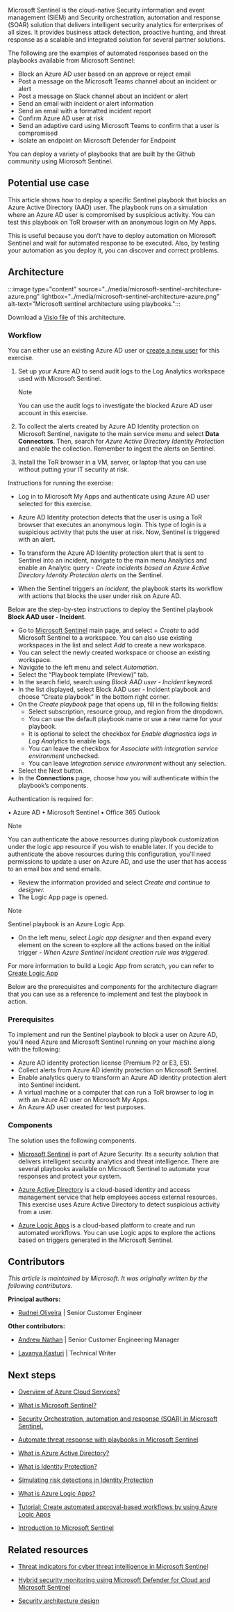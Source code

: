 Microsoft Sentinel is the cloud-native Security information and event management (SIEM) and Security orchestration, automation and response (SOAR) solution that delivers intelligent security analytics for enterprises of all sizes. It provides business attack detection, proactive hunting, and threat response as a scalable and integrated solution for several partner solutions.

The following are the examples of automated responses based on the playbooks available from Microsoft Sentinel:

- Block an Azure AD user based on an approve or reject email
- Post a message on the Microsoft Teams channel about an incident or alert
- Post a message on Slack channel about an incident or alert
- Send an email with incident or alert information
- Send an email with a formatted incident report
- Confirm Azure AD user at risk
- Send an adaptive card using Microsoft Teams to confirm that a user is compromised
- Isolate an endpoint on Microsoft Defender for Endpoint

You can deploy a variety of playbooks that are built by the Github community using Microsoft Sentinel.

## Potential use case

This article shows how to deploy a specific Sentinel playbook that blocks an Azure Active Directory (AAD) user. The playbook runs on a simulation where an Azure AD user is compromised by suspicious activity. You can test this playbook on ToR browser with an anonymous login on My Apps.

This is useful because you don’t have to deploy automation on Microsoft Sentinel and wait for automated response to be executed. Also, by testing your automation as you deploy it, you can discover and correct problems.

## Architecture

:::image type="content" source="../media/microsoft-sentinel-architecture-azure.png" lightbox="../media/microsoft-sentinel-architecture-azure.png" alt-text="Microsoft sentinel architecture using playbooks.":::

Download a [Visio file](https://arch-center.azureedge.net/microsoft-sentinel-playbook.vsdx) of this architecture.

### Workflow

You can either use an existing Azure AD user or [create a new user](/azure/active-directory/manage-apps/add-application-portal-assign-users) for this exercise.

1. Set up your Azure AD to send audit logs to the Log Analytics workspace used with Microsoft Sentinel.

    > [!NOTE]
    >
    > You can use the audit logs to investigate the blocked Azure AD user account in this exercise.

2. To collect the alerts created by Azure AD Identity protection on Microsoft Sentinel, navigate to the main service menu and select **Data Connectors**. Then, search for *Azure Active Directory Identity Protection* and enable the collection. Remember to ingest the alerts on Sentinel.

3. Install the ToR browser in a VM, server, or laptop that you can use without putting your IT security at risk.

Instructions for running the exercise:

- Log in to Microsoft My Apps and authenticate using Azure AD user selected for this exercise.

- Azure AD Identity protection detects that the user is using a ToR browser that executes an anonymous login. This type of login is a suspicious activity that puts the user at risk. Now, Sentinel is triggered with an alert.

- To transform the Azure AD Identity protection alert that is sent to Sentinel into an incident, navigate to the main menu Analytics and enable an Analytic query - *Create incidents based on Azure Active Directory Identity Protection alerts* on the Sentinel.

- When the Sentinel triggers an *incident*, the playbook starts its workflow with actions that blocks the user under risk on Azure AD.

Below are the step-by-step instructions to deploy the Sentinel playbook **Block AAD user - Incident**.

- Go to [Microsoft Sentinel](https://ms.portal.azure.com/#view/HubsExtension/BrowseResource/resourceType/microsoft.securityinsightsarg%2Fsentinel) main page, and select *+ Create* to add Microsoft Sentinel to a workspace. You can also use existing workspaces in the list and select *Add* to create a new workspace.
- You can select the newly created workspace or choose an existing workspace.
- Navigate to the left menu and select *Automation*.
- Select the “Playbook template (Preview)” tab.
- In the search field, search using *Block AAD user - Incident* keyword.
- In the list displayed, select Block AAD user - Incident playbook and choose “Create playbook” in the bottom right corner.
- On the *Create playbook* page that opens up, fill in the following fields:
    - Select subscription, resource group, and region from the dropdown.
    - You can use the default playbook name or use a new name for your playbook.
    - It is optional to select the checkbox for *Enable diagnostics logs in Log Analytics* to enable logs.
    - You can leave the checkbox for *Associate with integration service environment* unchecked.
    - You can leave *Integration service environment* without any selection.
- Select the Next button.
- In the **Connections** page, choose how you will authenticate within the playbook’s components.

Authentication is required for:

• Azure AD
• Microsoft Sentinel
• Office 365 Outlook

> [!NOTE]
> You can authenticate the above resources during playbook customization under the logic app resource if you wish to enable later.
> If you decide to authenticate the above resources during this configuration, you'll need permissions to update a user on Azure AD, and use the user that has access to an email box and send emails.

- Review the information provided and select *Create and continue to designer.*
- The Logic App page is opened.

> [!NOTE]
>
> Sentinel playbook is an Azure Logic App.

- On the left menu, select *Logic app designer* and then expand every element on the screen to explore all the actions based on the initial trigger - *When Azure Sentinel incident creation rule was triggered.*

For more information to build a Logic App from scratch, you can refer to [Create Logic App](/azure/logic-apps/quickstart-create-logic-apps-visual-studio-code)

Below are the prerequisites and components for the architecture diagram that you can use as a reference to implement and test the playbook in action.

### Prerequisites

To implement and run the Sentinel playbook to block a user on Azure AD, you'll need Azure and Microsoft Sentinel running on your machine along with the following:

- Azure AD identity protection license (Premium P2 or E3, E5).
- Collect alerts from Azure AD identity protection on Microsoft Sentinel.
- Enable analytics query to transform an Azure AD identity protection alert into Sentinel incident.
- A virtual machine or a computer that can run a ToR browser to log in with an Azure AD user on Microsoft My Apps.
- An Azure AD user created for test purposes.

### Components

The solution uses the following components.

- [Microsoft Sentinel](https://azure.microsoft.com/en-us/services/microsoft-sentinel/) is part of Azure Security. Its a security solution that delivers intelligent security analytics and threat intelligence. There are several playbooks available on Microsoft Sentinel to automate your responses and protect your system.

- [Azure Active Directory](https://azure.microsoft.com/en-us/services/active-directory/) is a cloud-based identity and access management service that help employees access external resources. This exercise uses Azure Active Directory to detect suspicious activity from a user.

- [Azure Logic Apps](https://azure.microsoft.com/en-us/services/logic-apps/) is a cloud-based platform to create and run automated workflows. You can use Logic apps to explore the actions based on triggers generated in the Microsoft Sentinel.

## Contributors

*This article is maintained by Microsoft. It was originally written by the following contributors.*

**Principal authors:**

- [Rudnei Oliveira](https://www.linkedin.com/in/rudnei-r-oliveira-69443523/) | Senior Customer Engineer

**Other contributors:**

- [Andrew Nathan](https://www.linkedin.com/in/andrew-nathan/) | Senior Customer Engineering Manager

- [Lavanya Kasturi](https://www.linkedin.com/in/lakshmilavanyakasturi/) | Technical Writer

## Next steps

- [Overview of Azure Cloud Services?](/azure/cloud-services/cloud-services-choose-me)

- [What is Microsoft Sentinel?](/azure/sentinel/overview)

- [Security Orchestration, automation and response (SOAR) in Microsoft Sentinel.](/azure/sentinel/automation)

- [Automate threat response with playbooks in Microsoft Sentinel](/azure/sentinel/automate-responses-with-playbooks)

- [What is Azure Active Directory?](/azure/active-directory/fundamentals/active-directory-whatis)

- [What is Identity Protection?](/azure/active-directory/identity-protection/overview-identity-protection)

- [Simulating risk detections in Identity Protection](/azure/active-directory/identity-protection/howto-identity-protection-simulate-risk)

- [What is Azure Logic Apps?](/azure/logic-apps/logic-apps-overview)

- [Tutorial: Create automated approval-based workflows by using Azure Logic Apps](/azure/logic-apps/tutorial-process-mailing-list-subscriptions-workflow)

- [Introduction to Microsoft Sentinel](/learn/modules/intro-to-azure-sentinel/)

## Related resources

- [Threat indicators for cyber threat intelligence in Microsoft Sentinel](../../example-scenario/data/sentinel-threat-intelligence.yml)

- [Hybrid security monitoring using Microsoft Defender for Cloud and Microsoft Sentinel](../../hybrid/hybrid-security-monitoring.yml)

- [Security architecture design](../../guide/security/security-start-here.yml)
